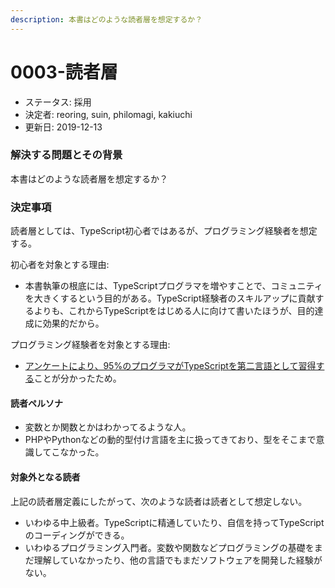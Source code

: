 ```yaml
---
description: 本書はどのような読者層を想定するか？
---
```


# 0003-読者層

* ステータス: 採用
* 決定者: reoring, suin, philomagi, kakiuchi
* 更新日: 2019-12-13

### 解決する問題とその背景

本書はどのような読者層を想定するか？

### 決定事項

読者層としては、TypeScript初心者ではあるが、プログラミング経験者を想定する。

初心者を対象とする理由:

* 本書執筆の根底には、TypeScriptプログラマを増やすことで、コミュニティを大きくするという目的がある。TypeScript経験者のスキルアップに貢献するよりも、これからTypeScriptをはじめる人に向けて書いたほうが、目的達成に効果的だから。

プログラミング経験者を対象とする理由:

* [アンケートにより、95%のプログラマがTypeScriptを第二言語として習得する](https://twitter.com/suin/status/1195159863665422338)ことが分かったため。

#### 読者ペルソナ

* 変数とか関数とかはわかってるような人。
* PHPやPythonなどの動的型付け言語を主に扱ってきており、型をそこまで意識してこなかった。

#### 対象外となる読者

上記の読者層定義にしたがって、次のような読者は読者として想定しない。

* いわゆる中上級者。TypeScriptに精通していたり、自信を持ってTypeScriptのコーディングができる。
* いわゆるプログラミング入門者。変数や関数などプログラミングの基礎をまだ理解していなかったり、他の言語でもまだソフトウェアを開発した経験がない。

